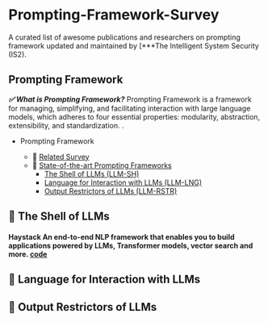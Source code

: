 # Prompting-Framework-Survey
A curated list of awesome publications and researchers on prompting framework updated and maintained by [***The Intelligent System Security (IS2).

## Prompting Framework

***✅ What is Prompting Framework?*** Prompting Framework is a framework for managing, simplifying, and facilitating interaction with large language models, which adheres to four essential properties: modularity, abstraction, extensibility, and standardization. .


- Prompting Framework

  * 🌟 [Related Survey](#Related-Survey)
  * 🌟 [State-of-the-art Prompting Frameworks](#State-of-the-art-Prompting-Frameworks)
    + [The Shell of LLMs (LLM-SH)](#The-Shell-of-LLMs)
    + [Language for Interaction with LLMs (LLM-LNG)](#Language-for-Interaction-with-LLMs)
    + [Output Restrictors of LLMs (LLM-RSTR)](#Output-Restrictors-of-LLMs)

## 💫 The Shell of LLMs
####  **Haystack** An end-to-end NLP framework that enables you to build applications powered by LLMs, Transformer models, vector search and more. [code](https://github.com/deepset-ai/haystack)


## 💫 Language for Interaction with LLMs

## 💫 Output Restrictors of LLMs
